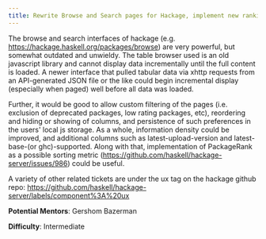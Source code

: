 ```yaml
---
title: Rewrite Browse and Search pages for Hackage, implement new ranking
---
```


The browse and search interfaces of hackage (e.g.
<https://hackage.haskell.org/packages/browse>) are very powerful, but
somewhat outdated and unwieldy. The table browser used is an old javascript
library and cannot display data incrementally until the full content is
loaded. A newer interface that pulled tabular data via xhttp requests from
an API-generated JSON file or the like could begin incremental display
(especially when paged) well before all data was loaded.

Further, it would be good to allow custom filtering of the pages (i.e.
exclusion of deprecated packages, low rating packages, etc), reordering and
hiding or showing of columns, and persistence of such preferences in the
users' local js storage. As a whole, information density could be improved,
and additional columns such as latest-upload-version and latest-base-(or
ghc)-supported. Along with that, implementation of PackageRank as a possible
sorting metric (<https://github.com/haskell/hackage-server/issues/986>) could be
useful.

A variety of other related tickets are under the ux tag on the hackage github
repo: <https://github.com/haskell/hackage-server/labels/component%3A%20ux>

**Potential Mentors**: Gershom Bazerman

**Difficulty**: Intermediate

